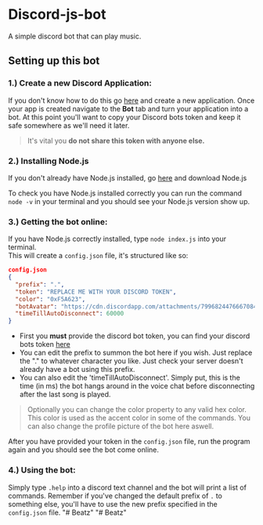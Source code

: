 # Discord-js-bot

A simple discord bot that can play music.
 
## Setting up this bot
### 1.) Create a new Discord Application:
If you don't know how to do this go [here](https://discord.com/developers/applications) and create a new application. Once your app is created navigate to the **Bot** tab and turn your application into a bot. At this point you'll want to copy your Discord bots token and keep it safe somewhere as we'll need it later. 
> It's vital you **do not share this token with anyone else.**


### 2.) Installing Node.js
If you don't already have Node.js installed, go [here](https://nodejs.org/en/) and download Node.js

To check you have Node.js installed correctly you can run the command `node -v` in your terminal and you should see your Node.js version show up.


### 3.) Getting the bot online:
If you have Node.js correctly installed, type `node index.js` into your terminal.  
This will create a `config.json` file, it's structured like so:
```json
config.json
{
  "prefix": ".",
  "token": "REPLACE ME WITH YOUR DISCORD TOKEN",
  "color": "0xF5A623",
  "botAvatar": "https://cdn.discordapp.com/attachments/799682447666708490/801032637053272064/wp6177663.png",
  "timeTillAutoDisconnect": 60000
}
```
- First you **must** provide the discord bot token, you can find your discord bots token [here](https://discord.com/developers/applications)
- You can edit the prefix to summon the bot here if you wish. Just replace the "." to whatever character you like. Just check your server doesn't already have a bot using this prefix.
- You can also edit the 'timeTillAutoDisconnect'. Simply put, this is the time (in ms) the bot hangs around in the voice chat before disconnecting after the last song is played.
> Optionally you can change the color property to any valid hex color. This color is used as the accent color in some of the commands.
> You can also change the profile picture of the bot here aswell.

After you have provided your token in the `config.json` file, run the program again and you should see the bot come online.


### 4.) Using the bot:
Simply type `.help` into a discord text channel and the bot will print a list of commands. Remember if you've changed the default prefix of `.` to something else, you'll have to use the new prefix specified in the `config.json` file.
"# Beatz" 
"# Beatz" 

